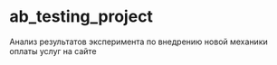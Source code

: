 # ab_testing_project
Анализ результатов эксперимента по внедрению новой механики оплаты услуг на сайте
